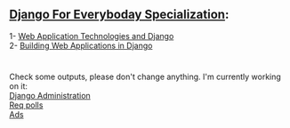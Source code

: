 ## [Django For Everyboday Specialization](https://www.coursera.org/specializations/django):

1- [Web Application Technologies and Django](https://www.coursera.org/learn/django-database-web-apps) \
2- [Building Web Applications in Django](https://www.coursera.org/learn/django-build-web-apps)
#
Check some outputs, please don't change anything. I'm currently working on it: \
[Django Administration](http://moinshawon.pythonanywhere.com/admin/)\
[Req polls](http://moinshawon.pythonanywhere.com/polls/4)\
[Ads](http://moinshawon.pythonanywhere.com/)

